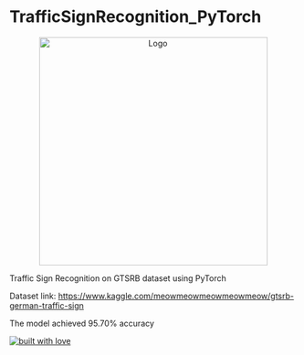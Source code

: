 # TrafficSignRecognition_PyTorch

<div align="center">
    <img src="trafficsign.jpeg" alt="Logo" width="400" height="400">
</div>

Traffic Sign Recognition on GTSRB dataset using PyTorch

Dataset link: https://www.kaggle.com/meowmeowmeowmeowmeow/gtsrb-german-traffic-sign

The model achieved 95.70% accuracy

[![built with love](https://forthebadge.com/images/badges/built-with-love.svg)](https://github.com/debamitr1012/TrafficSignRecognition_PyTorch)
